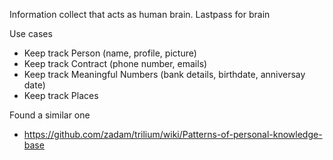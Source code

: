 Information collect that acts as human brain. Lastpass for brain

Use cases
- Keep track Person (name, profile, picture)
- Keep track Contract (phone number, emails)
- Keep track Meaningful Numbers (bank details, birthdate, anniversay date)
- Keep track Places 

Found a similar one
- https://github.com/zadam/trilium/wiki/Patterns-of-personal-knowledge-base
